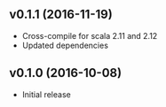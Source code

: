 ## v0.1.1 (2016-11-19)

* Cross-compile for scala 2.11 and 2.12
* Updated dependencies

## v0.1.0 (2016-10-08)

* Initial release